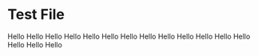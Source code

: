 # Test File
Hello
Hello
Hello
Hello
Hello
Hello
Hello
Hello
Hello
Hello
Hello
Hello
Hello
Hello
Hello
Hello
